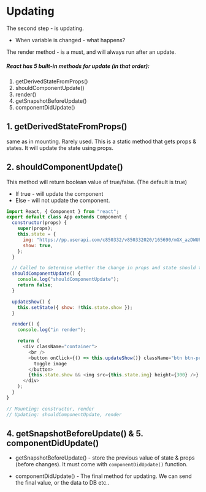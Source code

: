 # Updating

The second step - is updating.

- When variable is changed - what happens?

The render method - is a must, and will always run after an update.

##### React has 5 built-in methods for update (in that order):

1. getDerivedStateFromProps()
2. shouldComponentUpdate()
3. render()
4. getSnapshotBeforeUpdate()
5. componentDidUpdate()

## 1. getDerivedStateFromProps()

same as in mounting. Rarely used. This is a static method that gets props & states. It will update the state using props.

## 2. shouldComponentUpdate()

This method will return boolean value of true/false. (The default is true)

- If true - will update the component
- Else - will not update the component.

```js
import React, { Component } from "react";
export default class App extends Component {
  constructor(props) {
    super(props);
    this.state = {
      img: "https://pp.userapi.com/c850332/v850332020/165690/mGX_azDWUP4.jpg",
      show: true,
    };
  }

  // Called to determine whether the change in props and state should trigger a re-render.
  shouldComponentUpdate() {
    console.log("shouldComponentUpdate");
    return false;
  }

  updateShow() {
    this.setState({ show: !this.state.show });
  }

  render() {
    console.log("in render");

    return (
      <div className="container">
        <br />
        <button onClick={() => this.updateShow()} className="btn btn-primary">
          toggle image
        </button>
        {this.state.show && <img src={this.state.img} height={300} />}
      </div>
    );
  }
}

// Mounting: constructor, render
// Updating: shouldComponentUpdate, render
```

## 4. getSnapshotBeforeUpdate() & 5. componentDidUpdate()

- getSnapshotBeforeUpdate() - store the previous value of state & props (before changes).
  It must come with `componentDidUpdate()` function.

- componentDidUpdate() - The final method for updating. We can send the final value, or the data to DB etc..
